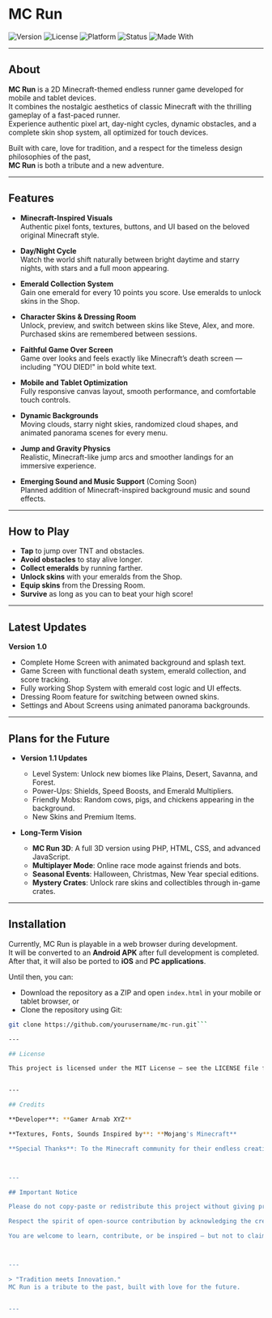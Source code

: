# MC Run

![Version](https://img.shields.io/badge/Version-1.0-blue.svg)
![License](https://img.shields.io/badge/License-MIT-green.svg)
![Platform](https://img.shields.io/badge/Platform-Mobile%20%7C%20Tablet-green.svg)
![Status](https://img.shields.io/badge/Status-In%20Development-yellow.svg)
![Made With](https://img.shields.io/badge/Made%20With-HTML%20%7C%20CSS%20%7C%20JS%20%7C%20PHP-orange.svg)

---

## About

**MC Run** is a 2D Minecraft-themed endless runner game developed for mobile and tablet devices.  
It combines the nostalgic aesthetics of classic Minecraft with the thrilling gameplay of a fast-paced runner.  
Experience authentic pixel art, day-night cycles, dynamic obstacles, and a complete skin shop system, all optimized for touch devices.

Built with care, love for tradition, and a respect for the timeless design philosophies of the past,  
**MC Run** is both a tribute and a new adventure.

---

## Features

- **Minecraft-Inspired Visuals**  
  Authentic pixel fonts, textures, buttons, and UI based on the beloved original Minecraft style.
  
- **Day/Night Cycle**  
  Watch the world shift naturally between bright daytime and starry nights, with stars and a full moon appearing.

- **Emerald Collection System**  
  Gain one emerald for every 10 points you score. Use emeralds to unlock skins in the Shop.

- **Character Skins & Dressing Room**  
  Unlock, preview, and switch between skins like Steve, Alex, and more. Purchased skins are remembered between sessions.

- **Faithful Game Over Screen**  
  Game over looks and feels exactly like Minecraft’s death screen — including "YOU DIED!" in bold white text.

- **Mobile and Tablet Optimization**  
  Fully responsive canvas layout, smooth performance, and comfortable touch controls.

- **Dynamic Backgrounds**  
  Moving clouds, starry night skies, randomized cloud shapes, and animated panorama scenes for every menu.

- **Jump and Gravity Physics**  
  Realistic, Minecraft-like jump arcs and smoother landings for an immersive experience.

- **Emerging Sound and Music Support** (Coming Soon)  
  Planned addition of Minecraft-inspired background music and sound effects.

---

## How to Play

- **Tap** to jump over TNT and obstacles.
- **Avoid obstacles** to stay alive longer.
- **Collect emeralds** by running farther.
- **Unlock skins** with your emeralds from the Shop.
- **Equip skins** from the Dressing Room.
- **Survive** as long as you can to beat your high score!

---

## Latest Updates

**Version 1.0**

- Complete Home Screen with animated background and splash text.
- Game Screen with functional death system, emerald collection, and score tracking.
- Fully working Shop System with emerald cost logic and UI effects.
- Dressing Room feature for switching between owned skins.
- Settings and About Screens using animated panorama backgrounds.

---

## Plans for the Future

- **Version 1.1 Updates**  
  - Level System: Unlock new biomes like Plains, Desert, Savanna, and Forest.
  - Power-Ups: Shields, Speed Boosts, and Emerald Multipliers.
  - Friendly Mobs: Random cows, pigs, and chickens appearing in the background.
  - New Skins and Premium Items.

- **Long-Term Vision**  
  - **MC Run 3D**: A full 3D version using PHP, HTML, CSS, and advanced JavaScript.
  - **Multiplayer Mode**: Online race mode against friends and bots.
  - **Seasonal Events**: Halloween, Christmas, New Year special editions.
  - **Mystery Crates**: Unlock rare skins and collectibles through in-game crates.

---

## Installation

Currently, MC Run is playable in a web browser during development.  
It will be converted to an **Android APK** after full development is completed.  
After that, it will also be ported to **iOS** and **PC applications**.

Until then, you can:
- Download the repository as a ZIP and open `index.html` in your mobile or tablet browser, or
- Clone the repository using Git:

```bash
git clone https://github.com/yourusername/mc-run.git```

---

## License

This project is licensed under the MIT License — see the LICENSE file for details.


---

## Credits

**Developer**: **Gamer Arnab XYZ**

**Textures, Fonts, Sounds Inspired by**: **Mojang's Minecraft**

**Special Thanks**: To the Minecraft community for their endless creativity and inspiration.



---

## Important Notice

Please do not copy-paste or redistribute this project without giving proper credit to the original developer, Gamer Arnab XYZ.

Respect the spirit of open-source contribution by acknowledging the creator.

You are welcome to learn, contribute, or be inspired — but not to claim this work as your own without permission.



---

> "Tradition meets Innovation."
MC Run is a tribute to the past, built with love for the future.


---
